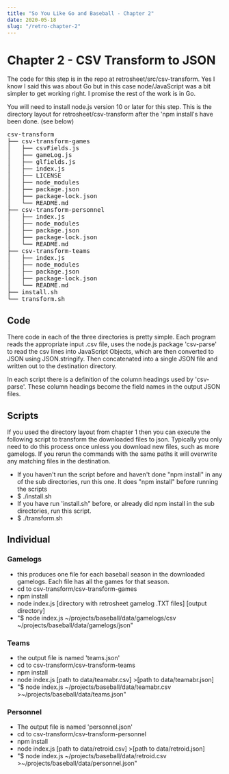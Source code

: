 ```yaml
---
title: "So You Like Go and Baseball - Chapter 2"
date: 2020-05-18
slug: "/retro-chapter-2"
---
```


# Chapter 2 - CSV Transform to JSON

The code for this step is in the repo at retrosheet/src/csv-transform. Yes I know I said this was about Go but in this case node/JavaScript was a bit simpler to get working right. I promise the rest of the work is in Go.

You will need to install node.js version 10 or later for this step.
This is the directory layout for retrosheet/csv-transform after the 'npm install's have been done. (see below)

<pre>
csv-transform
├── csv-transform-games
│   ├── csvFields.js
│   ├── gameLog.js
│   ├── glfields.js
│   ├── index.js
│   ├── LICENSE
│   ├── node_modules
│   ├── package.json
│   ├── package-lock.json
│   └── README.md
├── csv-transform-personnel
│   ├── index.js
│   ├── node_modules
│   ├── package.json
│   ├── package-lock.json
│   └── README.md
├── csv-transform-teams
│   ├── index.js
│   ├── node_modules
│   ├── package.json
│   ├── package-lock.json
│   └── README.md
├── install.sh
└── transform.sh
</pre>

## Code

There code in each of the three directories is pretty simple. Each program reads the appropriate input .csv file, uses the node.js package 'csv-parse' to read the csv lines into JavaScript Objects, which are then converted to JSON using JSON.stringify. Then concatenated into a single JSON file and written out to the destination directory.

In each script there is a definition of the column headings used by 'csv-parse'. These column headings become the field names in the output JSON files.

## Scripts

If you used the directory layout from chapter 1 then you can execute the following script to transform the downloaded files to json. Typically you only need to do this process once unless you download new files, such as more gamelogs. If you rerun the commands with the same paths it will overwrite any matching files in the destination.

- If you haven't run the script before and haven't done "npm install" in any of the sub directories, run this one. It does "npm install" before running the scripts
- $ ./install.sh
- If you have run 'install.sh" before, or already did npm install in the sub directories, run this script.
- $ ./transform.sh

## Individual

### Gamelogs

- this produces one file for each baseball season in the downloaded gamelogs. Each file has all the games for that season.
- cd to csv-transform/csv-transform-games
- npm install
- node index.js [directory with retrosheet gamelog .TXT files] [output directory]
- "$ node index.js ~/projects/baseball/data/gamelogs/csv ~/projects/baseball/data/gamelogs/json"

### Teams

- the output file is named 'teams.json'
- cd to csv-transform/csv-transform-teams
- npm install
- node index.js [path to data/teamabr.csv] >[path to data/teamabr.json]
- "$ node index.js ~/projects/baseball/data/teamabr.csv >~/projects/baseball/data/teams.json"

### Personnel

- The output file is named 'personnel.json'
- cd to csv-transform/csv-transform-personnel
- npm install
- node index.js [path to data/retroid.csv] >[path to data/retroid.json]
- "$ node index.js ~/projects/baseball/data/retroid.csv >~/projects/baseball/data/personnel.json"
